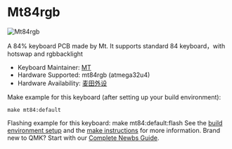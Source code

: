 # Mt84rgb 

![Mt84rgb](https://i.imgur.com/2fJg3DD.png)

A 84% keyboard PCB made by Mt.
It supports standard 84 keyboard，with hotswap and rgbbacklight


* Keyboard Maintainer: [MT](https://github.com/704340378)
* Hardware Supported: mt84rgb (atmega32u4)
* Hardware Availability: [麦田外设](https://shop110310565.taobao.com)

Make example for this keyboard (after setting up your build environment):

    make mt84:default
Flashing example for this keyboard:
    make mt84:default:flash
See the [build environment setup](https://docs.qmk.fm/#/getting_started_build_tools) and the [make instructions](https://docs.qmk.fm/#/getting_started_make_guide) for more information. Brand new to QMK? Start with our [Complete Newbs Guide](https://docs.qmk.fm/#/newbs).
